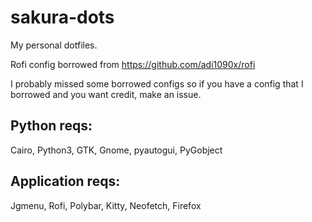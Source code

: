 # sakura-dots
My personal dotfiles.

Rofi config borrowed from https://github.com/adi1090x/rofi

I probably missed some borrowed configs so if you have a config that I borrowed and you want credit, make an issue.

Python reqs:
--

  Cairo,
  Python3,
  GTK,
  Gnome,
  pyautogui,
  PyGobject
  
Application reqs:
--

  Jgmenu,
  Rofi,
  Polybar,
  Kitty,
  Neofetch,
  Firefox
